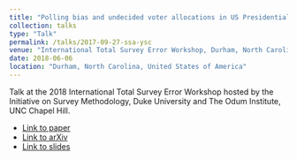 ```yaml
---
title: "Polling bias and undecided voter allocations in US Presidential elections"
collection: talks
type: "Talk"
permalink: /talks/2017-09-27-ssa-ysc
venue: "International Total Survey Error Workshop, Durham, North Carolina"
date: 2018-06-06
location: "Durham, North Carolina, United States of America"
---
```

Talk at the 2018 International Total Survey Error Workshop hosted by the Initiative on Survey Methodology, Duke University and The Odum Institute, UNC Chapel Hill.

* [Link to paper](https://rss.onlinelibrary.wiley.com/doi/pdf/10.1111/rssa.12414)
* [Link to arXiv](https://arxiv.org/abs/1703.09430)
* [Link to slides](https://bonstats.github.io/files/talk_2017_ysc.pdf)
